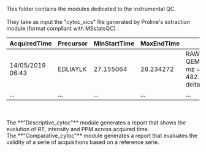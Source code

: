This folder contains the modules dedicated to the instrumental QC. <br/>
<br/>
They take as input the "cytoc_xics" file generated by Proline's extraction module (format compliant with MSstatsQC) :
<br/>

| AcquiredTime  | Precursor | MinStartTime | MaxEndTime | Annotations | Best.RT | MaxFWHM | TotalArea | moz.assymetry | mz |
| ------------- | ------------- | ------------- | ------------- | ------------- | ------------- | ------------- | ------------- | ------------- | ------------- |
| 14/05/2019 06:43  | EDLIAYLK  | 27.155064 | 28.234272 | RAW = QEMYC190513_16; mz = 482.7719957778697; delta PPM = 2 | 27.326147 | 0.009494722 | 5.92E+07 | 0.9891489 |482.77 |
| ...  | ...  | ...  | ...  | ...  | ...  | ...  | ...  | ...  | ...  |

<br/>
<br/>
The **"Descriptive_cytoc"** module generates a report that shows the evolution of RT, intensity and PPM across acquired time.<br/>
The **"Comparative_cytoc"** module generates a report that evaluates the validity of a serie of acquisitions based on a reference serie.
